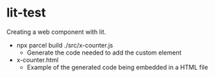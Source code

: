 # lit-test

Creating a web component with lit.

- npx parcel build ./src/x-counter.js
  - Generate the code needed to add the custom element
- x-counter.html
  - Example of the generated code being embedded in a HTML file
  